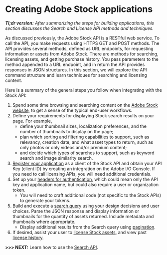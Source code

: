 # Creating Adobe Stock applications

***Tl;dr version:** After summarizing the steps for building applications, this section discusses the Search and License API methods and techniques.*

As discussed previously, the Adobe Stock API is a RESTful web service. To call the API, you make requests using HTTPS GET and POST methods. The API provides several methods, defined as URL endpoints, for requesting information or assets from Adobe Stock. There are methods for searching, licensing assets, and getting purchase history. You pass parameters to the method appended to a URL endpoint, and in return the API provides responses in JSON structures. In this section, we will explore the API command structure and learn techniques for searching and licensing content.

Here is a summary of the general steps you follow when integrating with the Stock API:

1.  Spend some time browsing and searching content on the [Adobe Stock website](https://stock.adobe.com/), to get a sense of the typical end-user workflows.
1.  Define your requirements for displaying Stock search results on your page. For example,
    *   define your thumbnail sizes, localization preferences, and the number of thumbnails to display on the page;
    *   plan which sorting and filtering capabilities to support, such as relevancy, creation date, and what asset types to return, such as only photos or only videos and/or premium content;
    *   and decide which types of searches to support, such as keyword search and image similarity search.
1.  [Register your application](./02-register-app.md) as a client of the Stock API and obtain your API Key (client ID) by creating an integration on the Adobe I/O Console. If you need to call licensing APIs, you will need additional credentials.
1.  Set up your [headers for authentication](./03-api-authentication.md), which could mean only the API key and application name, but could also require a user or organization token.
    *   You will need to craft additional code (not specific to the Stock APIs) to generate your tokens.
1.  Build and execute a [search query](./apps/05-search-for-assets.md) using your design decisions and user choices. Parse the JSON response and display information or thumbnails for the quantity of assets returned. Include metadata and thumbnails where appropriate.
    *   Display additional results from the Search query using [pagination](./apps/05-search-for-assets.md#paginating-results).
1.  If desired, assist your user to [license Stock assets](./apps/06-licensing-assets.md), and view past [license history](./apps/06-licensing-assets.md#getting-a-license-history).

**&gt;&gt;&gt; NEXT:** Learn how to use the [Search API](./apps/05-search-for-assets.md).
